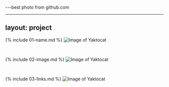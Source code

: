 ---best photo from github.com


---
layout: project
---

{% include 01-name.md %}
![Image of Yaktocat](https://octodex.github.com/images/yaktocat.png)

<br>

{% include 02-image.md %}
![Image of Yaktocat](https://octodex.github.com/images/yaktocat.png)

<br>

{% include 03-links.md %}
![Image of Yaktocat](https://octodex.github.com/images/yaktocat.png)

